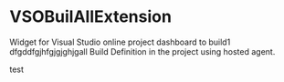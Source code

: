 # VSOBuilAllExtension
Widget for Visual Studio online project dashboard to build1 dfgddfgjhfgjgjghjgall Build Definition in the project using hosted agent.

test
